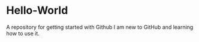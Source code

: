 # Hello-World
A repository for getting started with Github
I am new to GitHub and learning how to use it.
